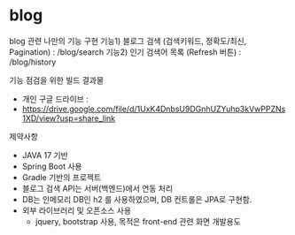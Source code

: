 # blog
blog 관련 나만의 기능 구현
 기능1) 블로그 검색 (검색키워드, 정확도/최신, Pagination) : /blog/search
 기능2) 인기 검색어 목록 (Refresh 버튼) : /blog/history 

기능 점검을 위한 빌드 결과물
 - 개인 구글 드라이브 : 
 - https://drive.google.com/file/d/1UxK4DnbsU9DGnhUZYuhp3kVwPPZNs1XD/view?usp=share_link

제약사항
  - JAVA 17 기반
  - Spring Boot 사용
  - Gradle 기반의 프로젝트
  - 블로그 검색 API는 서버(백엔드)에서 연동 처리
  - DB는 인메모리 DB인 h2 를 사용하였으며,  DB 컨트롤은 JPA로 구현함.
  - 외부 라이브러리 및 오픈소스 사용
      - jquery, bootstrap 사용, 목적은 front-end 관련 화면 개발용도
